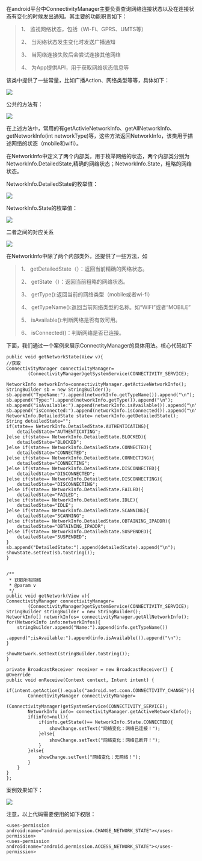 在android平台中ConnectivityManager主要负责查询网络连接状态以及在连接状态有变化的时候发出通知。其主要的功能职责如下：
> 
> 1、  监视网络状态，包括（Wi-Fi、GPRS、UMTS等）
> 
> 2、  当网络状态发生变化时发送广播通知
> 
> 3、  当网络连接失败后会尝试连接其他网络
> 
> 4、  为App提供API，用于获取网络状态信息等

该类中提供了一些常量，比如广播Action、网络类型等等，具体如下：

![](http://images2015.cnblogs.com/blog/708076/201511/708076-20151102091846336-1855234615.png)

公共的方法有：

![](http://images2015.cnblogs.com/blog/708076/201511/708076-20151102091926008-1428409369.png)

在上述方法中，常用的有getActivieNetworkInfo、getAllNetworkInfo、getNetworkInfo(int networkType)等，这些方法返回NetworkInfo，该类用于描述网络的状态（mobile和wifi）。

在NetworkInfo中定义了两个内部类，用于枚举网络的状态，两个内部类分别为NetworkInfo.DetailedState,精确的网络状态；NetworkInfo.State，粗略的网络状态。

NetworkInfo.DetailedState的枚举值：

![](http://images2015.cnblogs.com/blog/708076/201511/708076-20151102092023024-156564182.png)

NetworkInfo.State的枚举值：

![](http://images2015.cnblogs.com/blog/708076/201511/708076-20151102092058696-1476835334.png)

二者之间的对应关系

![](http://images2015.cnblogs.com/blog/708076/201511/708076-20151102092131367-1945415066.png)

在NetworkInfo中除了两个内部类外，还提供了一些方法，如
> 
> 1、  getDetailedState（）：返回当前精确的网络状态。
> 
> 2、  getState（）：返回当前粗略的网络状态。
> 
> 3、  getType():返回当前的网络类型（mobile或者wi-fi）
> 
> 4、  getTypeName():返回当前网络类型的名称。如“WIFI”或者“MOBILE”
> 
> 5、  isAvailable():判断网络是否有效可用。
> 
> 6、  isConnected()：判断网络是否已连接。

下面，我们通过一个案例来展示ConnectityManager的具体用法。核心代码如下
    
    public void getNetworkState(View v){
    //获取
    ConnectivityManager connectivityManager=
            (ConnectivityManager)getSystemService(CONNECTIVITY_SERVICE);

    NetworkInfo networkInfo=connectivityManager.getActiveNetworkInfo();
    StringBuilder sb = new StringBuilder();
    sb.append("TypeName:").append(networkInfo.getTypeName()).append("\n");
    sb.append("Type:").append(networkInfo.getType()).append("\n");
    sb.append("isAvailable:").append(networkInfo.isAvailable()).append("\n");
    sb.append("isConnected:").append(networkInfo.isConnected()).append("\n");
    NetworkInfo.DetailedState state= networkInfo.getDetailedState();
    String detailedState="";
    if(state== NetworkInfo.DetailedState.AUTHENTICATING){
        detailedState="AUTHENTICATING";
    }else if(state== NetworkInfo.DetailedState.BLOCKED){
        detailedState="BLOCKED";
    }else if(state== NetworkInfo.DetailedState.CONNECTED){
        detailedState="CONNECTED";
    }else if(state== NetworkInfo.DetailedState.CONNECTING){
        detailedState="CONNECTING";
    }else if(state== NetworkInfo.DetailedState.DISCONNECTED){
        detailedState="DISCONNECTED";
    }else if(state== NetworkInfo.DetailedState.DISCONNECTING){
        detailedState="DISCONNECTING";
    }else if(state== NetworkInfo.DetailedState.FAILED){
        detailedState="FAILED";
    }else if(state== NetworkInfo.DetailedState.IDLE){
        detailedState="IDLE";
    }else if(state== NetworkInfo.DetailedState.SCANNING){
        detailedState="SCANNING";
    }else if(state== NetworkInfo.DetailedState.OBTAINING_IPADDR){
        detailedState="OBTAINING_IPADDR";
    }else if(state== NetworkInfo.DetailedState.SUSPENDED){
        detailedState="SUSPENDED";
    }
    sb.append("DetailedState:").append(detailedState).append("\n");
    showState.setText(sb.toString());
    }


    /**
     * 获取所有网络
     * @param v
     */
    public void getNetwork(View v){
    ConnectivityManager connectivityManager=
            (ConnectivityManager)getSystemService(CONNECTIVITY_SERVICE);
    StringBuilder stringBuilder = new StringBuilder();
    NetworkInfo[] networkInfos= connectivityManager.getAllNetworkInfo();
    for(NetworkInfo info:networkInfos){
        stringBuilder.append("Name:").append(info.getTypeName())
                .append(";isAvailable:").append(info.isAvailable()).append("\n");
    }

    showNetwork.setText(stringBuilder.toString());
    }
    
    private BroadcastReceiver receiver = new BroadcastReceiver() {
    @Override
    public void onReceive(Context context, Intent intent) {
        if(intent.getAction().equals("android.net.conn.CONNECTIVITY_CHANGE")){
            ConnectivityManager connectivityManager=
                    (ConnectivityManager)getSystemService(CONNECTIVITY_SERVICE);
            NetworkInfo info= connectivityManager.getActiveNetworkInfo();
            if(info!=null){
                if(info.getState()== NetworkInfo.State.CONNECTED){
                    showChange.setText("网络变化：网络已连接！");
                }else{
                    showChange.setText("网络变化：网络已断开！");
                }
            }else{
                showChange.setText("网络变化：无网络！");
            }
        }
    }
    };

案例效果如下：

![](http://images2015.cnblogs.com/blog/708076/201511/708076-20151102092504399-1295480685.jpg)

注意，以上代码需要使用的如下权限：

    <uses-permission android:name="android.permission.CHANGE_NETWORK_STATE"></uses-permission>
    <uses-permission android:name="android.permission.ACCESS_NETWORK_STATE"></uses-permission>